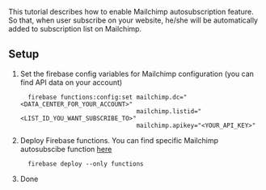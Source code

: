 This tutorial describes how to enable Mailchimp autosubscription feature. So that, when user subscribe on your website, he/she will be automatically added to subscription list on Mailchimp.

## Setup
1.  Set the firebase config variables for Mailchimp configuration (you can find API data on your account)
    ```console
      firebase functions:config:set mailchimp.dc="<DATA_CENTER_FOR_YOUR_ACCOUNT>"
                                    mailchimp.listid="<LIST_ID_YOU_WANT_SUBSCRIBE_TO>"
                                    mailchimp.apikey="<YOUR_API_KEY>"
    ```
1.  Deploy Firebase functions. You can find specific Mailchimp autosubscibe function [here](https://github.com/gdg-x/hoverboard/blob/master/functions/src/mailchimp-subscribe.js)
    ```console
      firebase deploy --only functions
    ```
1.  Done 
